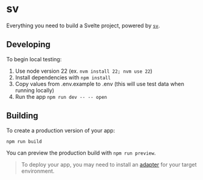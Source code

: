 # sv

Everything you need to build a Svelte project, powered by [`sv`](https://github.com/sveltejs/cli).

## Developing

To begin local testing:
1. Use node version 22 (ex. `nvm install 22; nvm use 22`)
2. Install dependencies with `npm install`
3. Copy values from .env.example to .env (this will use test data when running locally)
4. Run the app `npm run dev -- -- open`

## Building

To create a production version of your app:

```sh
npm run build
```

You can preview the production build with `npm run preview`.

> To deploy your app, you may need to install an [adapter](https://svelte.dev/docs/kit/adapters) for your target environment.
